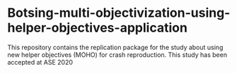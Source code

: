 # Botsing-multi-objectivization-using-helper-objectives-application
 This repository contains the replication package for the study about using new helper objectives (MOHO) for crash reproduction. This study has been accepted at ASE 2020
